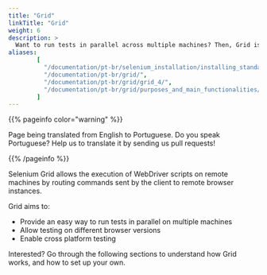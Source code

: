 ```yaml
---
title: "Grid"
linkTitle: "Grid"
weight: 6
description: >
  Want to run tests in parallel across multiple machines? Then, Grid is for you.
aliases: 
        [
          "/documentation/pt-br/selenium_installation/installing_standalone_server/",
          "/documentation/pt-br/grid/",
          "/documentation/pt-br/grid/grid_4/",
          "/documentation/pt-br/grid/purposes_and_main_functionalities/"
        ]
---
```


{{% pageinfo color="warning" %}}
<p class="lead">
   <i class="fas fa-language display-4"></i> 
   Page being translated from English to Portuguese. 
   Do you speak Portuguese? Help us to translate
   it by sending us pull requests!
</p>
{{% /pageinfo %}}

Selenium Grid allows the execution of WebDriver scripts on remote machines 
by routing commands sent by the client to remote browser instances. 

Grid aims to:

* Provide an easy way to run tests in parallel on multiple machines
* Allow testing on different browser versions
* Enable cross platform testing

Interested? Go through the following sections to understand
how Grid works, and how to set up your own.
